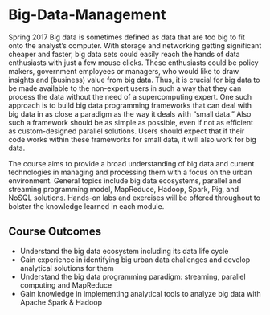 # Big-Data-Management
Spring 2017
Big data is sometimes defined as data that are too big to fit onto the analyst’s computer. With storage and networking getting significant cheaper and faster, big data sets could easily reach the hands of data enthusiasts with just a few mouse clicks. These enthusiasts could be policy makers, government employees or managers, who would like to draw insights and (business) value from big data. Thus, it is crucial for big data to be made available to the non-expert users in such a way that they can process the data without the need of a supercomputing expert. One such approach is to build big data programming frameworks that can deal with big data in as close a paradigm as the way it deals with “small data.” Also such a framework should be as simple as possible, even if not as efficient as custom-designed parallel solutions. Users should expect that if their code works within these frameworks for small data, it will also work for big data.

The course aims to provide a broad understanding of big data and current technologies in managing and processing them with a focus on the urban environment. General topics include big data ecosystems, parallel and streaming programming model, MapReduce, Hadoop, Spark, Pig, and NoSQL solutions. Hands-on labs and exercises will be offered throughout to bolster the knowledge learned in each module.

## Course Outcomes

* Understand the big data ecosystem including its data life cycle
* Gain experience in identifying big urban data challenges and develop analytical solutions for them
* Understand the big data programming paradigm: streaming, parallel computing and MapReduce
* Gain knowledge in implementing analytical tools to analyze big data with Apache Spark & Hadoop
